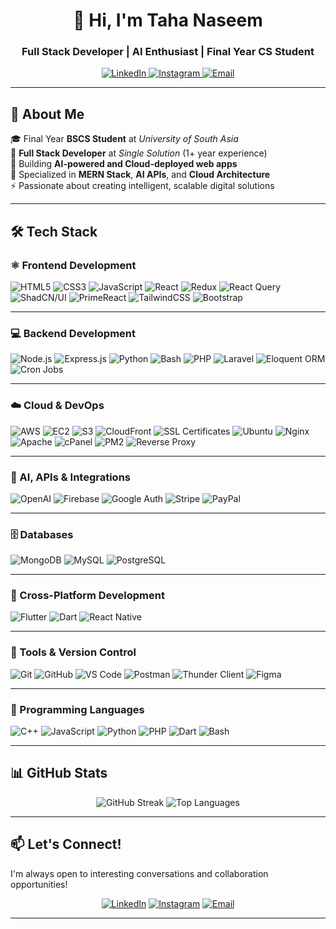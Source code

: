 <div align="center">
  
# 👋 Hi, I'm Taha Naseem

### Full Stack Developer | AI Enthusiast | Final Year CS Student

<p>
  <a href="https://www.linkedin.com/in/tahanaseem/" target="_blank">
    <img src="https://img.shields.io/badge/LinkedIn-0077B5?style=for-the-badge&logo=linkedin&logoColor=white" alt="LinkedIn"/>
  </a>
  <a href="https://www.instagram.com/tahanaseem_/" target="_blank">
    <img src="https://img.shields.io/badge/Instagram-E4405F?style=for-the-badge&logo=instagram&logoColor=white" alt="Instagram"/>
  </a>
  <a href="mailto:taha.naseem589@gmail.com" target="_blank">
    <img src="https://img.shields.io/badge/Email-D14836?style=for-the-badge&logo=gmail&logoColor=white" alt="Email"/>
  </a>
</p>

</div>

---

## 🚀 About Me

🎓 Final Year **BSCS Student** at *University of South Asia*  
💼 **Full Stack Developer** at *Single Solution* (1+ year experience)  
🤖 Building **AI-powered and Cloud-deployed web apps**  
🌱 Specialized in **MERN Stack**, **AI APIs**, and **Cloud Architecture**  
⚡ Passionate about creating intelligent, scalable digital solutions  

---

## 🛠️ Tech Stack

### ⚛️ Frontend Development
![HTML5](https://img.shields.io/badge/HTML5-E34F26?style=for-the-badge&logo=html5&logoColor=white)
![CSS3](https://img.shields.io/badge/CSS3-1572B6?style=for-the-badge&logo=css3&logoColor=white)
![JavaScript](https://img.shields.io/badge/JavaScript-F7DF1E?style=for-the-badge&logo=javascript&logoColor=black)
![React](https://img.shields.io/badge/React-20232A?style=for-the-badge&logo=react&logoColor=61DAFB)
![Redux](https://img.shields.io/badge/Redux-764ABC?style=for-the-badge&logo=redux&logoColor=white)
![React Query](https://img.shields.io/badge/React_Query-FF4154?style=for-the-badge&logo=reactquery&logoColor=white)
![ShadCN/UI](https://img.shields.io/badge/ShadCN_UI-000000?style=for-the-badge&logo=shadcnui&logoColor=white)
![PrimeReact](https://img.shields.io/badge/PrimeReact-4CAF50?style=for-the-badge&logo=primereact&logoColor=white)
![TailwindCSS](https://img.shields.io/badge/Tailwind_CSS-38B2AC?style=for-the-badge&logo=tailwind-css&logoColor=white)
![Bootstrap](https://img.shields.io/badge/Bootstrap-563D7C?style=for-the-badge&logo=bootstrap&logoColor=white)

---

### 💻 Backend Development
![Node.js](https://img.shields.io/badge/Node.js-339933?style=for-the-badge&logo=nodedotjs&logoColor=white)
![Express.js](https://img.shields.io/badge/Express.js-000000?style=for-the-badge&logo=express&logoColor=white)
![Python](https://img.shields.io/badge/Python-3776AB?style=for-the-badge&logo=python&logoColor=white)
![Bash](https://img.shields.io/badge/Bash_Scripting-121011?style=for-the-badge&logo=gnubash&logoColor=white)
![PHP](https://img.shields.io/badge/PHP-777BB4?style=for-the-badge&logo=php&logoColor=white)
![Laravel](https://img.shields.io/badge/Laravel-FF2D20?style=for-the-badge&logo=laravel&logoColor=white)
![Eloquent ORM](https://img.shields.io/badge/Eloquent_ORM-FF2D20?style=for-the-badge&logo=laravel&logoColor=white)
![Cron Jobs](https://img.shields.io/badge/Cron_Job-4285F4?style=for-the-badge&logo=clockify&logoColor=white)

---

### ☁️ Cloud & DevOps
![AWS](https://img.shields.io/badge/AWS-FF9900?style=for-the-badge&logo=amazonaws&logoColor=white)
![EC2](https://img.shields.io/badge/EC2-FF9900?style=for-the-badge&logo=amazonaws&logoColor=white)
![S3](https://img.shields.io/badge/S3-569A31?style=for-the-badge&logo=amazons3&logoColor=white)
![CloudFront](https://img.shields.io/badge/CloudFront-FF9900?style=for-the-badge&logo=amazoncloudfront&logoColor=white)
![SSL Certificates](https://img.shields.io/badge/SSL_Certificates-008000?style=for-the-badge&logo=letsencrypt&logoColor=white)
![Ubuntu](https://img.shields.io/badge/Ubuntu-E95420?style=for-the-badge&logo=ubuntu&logoColor=white)
![Nginx](https://img.shields.io/badge/Nginx-009639?style=for-the-badge&logo=nginx&logoColor=white)
![Apache](https://img.shields.io/badge/Apache-D22128?style=for-the-badge&logo=apache&logoColor=white)
![cPanel](https://img.shields.io/badge/cPanel-FF6C2C?style=for-the-badge&logo=cpanel&logoColor=white)
![PM2](https://img.shields.io/badge/PM2-2B037A?style=for-the-badge&logo=pm2&logoColor=white)
![Reverse Proxy](https://img.shields.io/badge/Reverse_Proxy-000000?style=for-the-badge&logo=nginxproxymanager&logoColor=white)

---

### 🧠 AI, APIs & Integrations
![OpenAI](https://img.shields.io/badge/OpenAI_API-412991?style=for-the-badge&logo=openai&logoColor=white)
![Firebase](https://img.shields.io/badge/Firebase-FFCA28?style=for-the-badge&logo=firebase&logoColor=black)
![Google Auth](https://img.shields.io/badge/Google_Auth-4285F4?style=for-the-badge&logo=google&logoColor=white)
![Stripe](https://img.shields.io/badge/Stripe-008CDD?style=for-the-badge&logo=stripe&logoColor=white)
![PayPal](https://img.shields.io/badge/PayPal-00457C?style=for-the-badge&logo=paypal&logoColor=white)

---

### 🗄️ Databases
![MongoDB](https://img.shields.io/badge/MongoDB-4EA94B?style=for-the-badge&logo=mongodb&logoColor=white)
![MySQL](https://img.shields.io/badge/MySQL-005C84?style=for-the-badge&logo=mysql&logoColor=white)
![PostgreSQL](https://img.shields.io/badge/PostgreSQL-4169E1?style=for-the-badge&logo=postgresql&logoColor=white)

---

### 📱 Cross-Platform Development
![Flutter](https://img.shields.io/badge/Flutter-02569B?style=for-the-badge&logo=flutter&logoColor=white)
![Dart](https://img.shields.io/badge/Dart-0175C2?style=for-the-badge&logo=dart&logoColor=white)
![React Native](https://img.shields.io/badge/React_Native-61DAFB?style=for-the-badge&logo=react&logoColor=black)

---

### 🧰 Tools & Version Control
![Git](https://img.shields.io/badge/Git-F05032?style=for-the-badge&logo=git&logoColor=white)
![GitHub](https://img.shields.io/badge/GitHub-100000?style=for-the-badge&logo=github&logoColor=white)
![VS Code](https://img.shields.io/badge/VS_Code-007ACC?style=for-the-badge&logo=visual-studio-code&logoColor=white)
![Postman](https://img.shields.io/badge/Postman-FF6C37?style=for-the-badge&logo=postman&logoColor=white)
![Thunder Client](https://img.shields.io/badge/Thunder_Client-6366F1?style=for-the-badge&logo=thunder&logoColor=white)
![Figma](https://img.shields.io/badge/Figma-9B59B6?style=for-the-badge&logo=figma&logoColor=white)

---

### 💬 Programming Languages
![C++](https://img.shields.io/badge/C++-00599C?style=for-the-badge&logo=cplusplus&logoColor=white)
![JavaScript](https://img.shields.io/badge/JavaScript-F7DF1E?style=for-the-badge&logo=javascript&logoColor=black)
![Python](https://img.shields.io/badge/Python-3776AB?style=for-the-badge&logo=python&logoColor=white)
![PHP](https://img.shields.io/badge/PHP-777BB4?style=for-the-badge&logo=php&logoColor=white)
![Dart](https://img.shields.io/badge/Dart-0175C2?style=for-the-badge&logo=dart&logoColor=white)
![Bash](https://img.shields.io/badge/Bash_Shell-121011?style=for-the-badge&logo=gnubash&logoColor=white)

---

## 📊 GitHub Stats

<div align="center">

![GitHub Streak](https://github-readme-streak-stats.herokuapp.com/?user=tahanaseemdev&theme=radical&hide_border=true&background=0D1117)
![Top Languages](https://github-readme-stats.vercel.app/api/top-langs/?username=tahanaseemdev&layout=compact&theme=radical&hide_border=true&bg_color=0D1117)

</div>

---

<!-- ## 🏆 Highlights

```javascript
const taha = {
  location: "Lahore, Pakistan",
  education: "BSCS @ University of South Asia",
  currentRole: "Full Stack Developer @ Single Solution",
  specialization: ["MERN Stack", "AI Integration", "Cloud Architecture"],
  experience: "1+ year professional development",
  focus: "Building AI-powered and scalable web apps",
  learning: ["DevOps", "Advanced AI APIs", "AWS Infrastructure"],
  interests: ["Artificial Intelligence", "Web3", "Open Source"]
};
```

--- -->


## 📫 Let's Connect!

I'm always open to interesting conversations and collaboration opportunities!

<div align="center">

[![LinkedIn](https://img.shields.io/badge/LinkedIn-Connect-0077B5?style=for-the-badge&logo=linkedin)](https://www.linkedin.com/in/tahanaseem/)
[![Instagram](https://img.shields.io/badge/Instagram-Follow-E4405F?style=for-the-badge&logo=instagram)](https://www.instagram.com/tahanaseem_/)
[![Email](https://img.shields.io/badge/Email-Contact-D14836?style=for-the-badge&logo=gmail&logoColor=white)](mailto:taha.naseem589@gmail.com)

</div>

---

<div align="center">
  
<!-- ### ⚡ "Code is like humor. When you have to explain it, it's bad." – Cory House -->
<!-- 
![Profile Views](https://komarev.com/ghpvc/?username=tahanaseemdev&color=brightgreen&style=for-the-badge) -->

</div>
